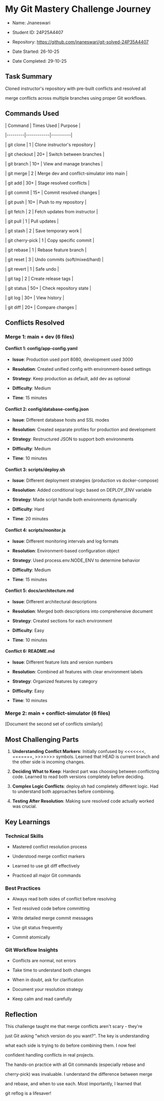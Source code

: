 # My Git Mastery Challenge Journey


- Name: Jnaneswari

- Student ID: 24P25A4407

- Repository: https://github.com/jnaneswari/git-solved-24P35A4407

- Date Started: 26-10-25

- Date Completed: 29-10-25

## Task Summary

Cloned instructor's repository with pre-built conflicts and resolved all

merge conflicts across multiple branches using proper Git workflows.

## Commands Used

| Command | Times Used | Purpose |

|---------|------------|----------|

| git clone | 1 | Clone instructor's repository |

| git checkout | 20+ | Switch between branches |

| git branch | 10+ | View and manage branches |

| git merge | 2 | Merge dev and conflict-simulator into main |

| git add | 30+ | Stage resolved conflicts |

| git commit | 15+ | Commit resolved changes |

| git push | 10+ | Push to my repository |

| git fetch | 2 | Fetch updates from instructor |

| git pull | 1 | Pull updates |

| git stash | 2 | Save temporary work |

| git cherry-pick | 1 | Copy specific commit |

| git rebase | 1 | Rebase feature branch |

| git reset | 3 | Undo commits (soft/mixed/hard) |

| git revert | 1 | Safe undo |

| git tag | 2 | Create release tags |

| git status | 50+ | Check repository state |

| git log | 30+ | View history |

| git diff | 20+ | Compare changes |

## Conflicts Resolved

### Merge 1: main + dev (6 files)

#### Conflict 1: config/app-config.yaml

- **Issue**: Production used port 8080, development used 3000

- **Resolution**: Created unified config with environment-based settings

- **Strategy**: Keep production as default, add dev as optional

- **Difficulty**: Medium

- **Time**: 15 minutes

#### Conflict 2: config/database-config.json

- **Issue**: Different database hosts and SSL modes

- **Resolution**: Created separate profiles for production and development

- **Strategy**: Restructured JSON to support both environments

- **Difficulty**: Medium

- **Time**: 10 minutes

#### Conflict 3: scripts/deploy.sh

- **Issue**: Different deployment strategies (production vs docker-compose)

- **Resolution**: Added conditional logic based on DEPLOY_ENV variable

- **Strategy**: Made script handle both environments dynamically

- **Difficulty**: Hard

- **Time**: 20 minutes

#### Conflict 4: scripts/monitor.js

- **Issue**: Different monitoring intervals and log formats

- **Resolution**: Environment-based configuration object

- **Strategy**: Used process.env.NODE_ENV to determine behavior

- **Difficulty**: Medium

- **Time**: 15 minutes

#### Conflict 5: docs/architecture.md

- **Issue**: Different architectural descriptions

- **Resolution**: Merged both descriptions into comprehensive document

- **Strategy**: Created sections for each environment

- **Difficulty**: Easy

- **Time**: 10 minutes

#### Conflict 6: README.md

- **Issue**: Different feature lists and version numbers

- **Resolution**: Combined all features with clear environment labels

- **Strategy**: Organized features by category

- **Difficulty**: Easy

- **Time**: 10 minutes

### Merge 2: main + conflict-simulator (6 files)

[Document the second set of conflicts similarly]

## Most Challenging Parts

1. **Understanding Conflict Markers**: Initially confused by <<<<<<<, =======, >>>>>>> symbols. Learned that HEAD is current branch and the other side is incoming changes.

2. **Deciding What to Keep**: Hardest part was choosing between conflicting code. Learned to read both versions completely before deciding.

3. **Complex Logic Conflicts**: deploy.sh had completely different logic. Had to understand both approaches before combining.

4. **Testing After Resolution**: Making sure resolved code actually worked was crucial.

## Key Learnings

### Technical Skills

- Mastered conflict resolution process

- Understood merge conflict markers

- Learned to use git diff effectively

- Practiced all major Git commands

### Best Practices

- Always read both sides of conflict before resolving

- Test resolved code before committing

- Write detailed merge commit messages

- Use git status frequently

- Commit atomically

### Git Workflow Insights

- Conflicts are normal, not errors

- Take time to understand both changes

- When in doubt, ask for clarification

- Document your resolution strategy

- Keep calm and read carefully

## Reflection

This challenge taught me that merge conflicts aren't scary - they're

just Git asking "which version do you want?". The key is understanding

what each side is trying to do before combining them. I now feel

confident handling conflicts in real projects.

The hands-on practice with all Git commands (especially rebase and

cherry-pick) was invaluable. I understand the difference between merge

and rebase, and when to use each. Most importantly, I learned that

git reflog is a lifesaver!



